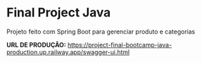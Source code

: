 # Final Project Java

Projeto feito com Spring Boot para gerenciar produto e categorias

**URL DE PRODUÇÃO:** https://project-final-bootcamp-java-production.up.railway.app/swagger-ui.html
